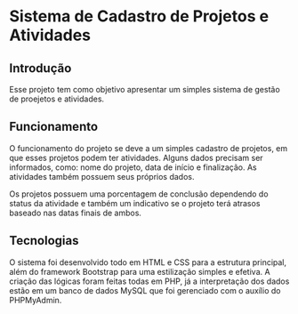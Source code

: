 # Sistema de Cadastro de Projetos e Atividades


## Introdução

Esse projeto tem como objetivo apresentar um simples sistema de gestão de proejetos e atividades.

## Funcionamento

O funcionamento do projeto se deve a um simples cadastro de projetos, em que esses projetos podem ter atividades. Alguns dados precisam ser informados, como: nome 
do projeto, data de início e finalização. As atividades também possuem seus próprios dados.

Os projetos possuem uma porcentagem de conclusão dependendo do status da atividade e também um indicativo se o projeto terá atrasos baseado nas datas finais de ambos.

## Tecnologias

O sistema foi desenvolvido todo em HTML e CSS para a estrutura principal, além do framework Bootstrap para uma estilização simples e efetiva. A criação das lógicas foram 
feitas todas em PHP, já a interpretação dos dados estão em um banco de dados MySQL que foi gerenciado com o auxílio do PHPMyAdmin.  
